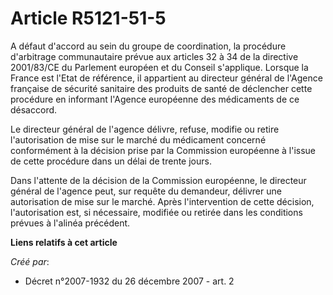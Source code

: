 # Article R5121-51-5

A défaut d'accord au sein du groupe de coordination, la procédure d'arbitrage communautaire prévue aux articles 32 à 34 de la
directive 2001/83/CE du Parlement européen et du Conseil s'applique. Lorsque la France est l'Etat de référence, il appartient
au directeur général de l'Agence française de sécurité sanitaire des produits de santé de déclencher cette procédure en
informant l'Agence européenne des médicaments de ce désaccord.

Le directeur général de l'agence délivre, refuse, modifie ou retire l'autorisation de mise sur le marché du médicament
concerné conformément à la décision prise par la Commission européenne à l'issue de cette procédure dans un délai de trente
jours. 

Dans l'attente de la décision de la Commission européenne, le directeur général de l'agence peut, sur requête du demandeur,
délivrer une autorisation de mise sur le marché. Après l'intervention de cette décision, l'autorisation est, si nécessaire,
modifiée ou retirée dans les conditions prévues à l'alinéa précédent.

**Liens relatifs à cet article**

_Créé par_:

  - Décret n°2007-1932 du 26 décembre 2007 - art. 2
